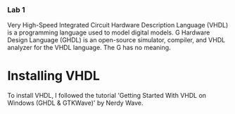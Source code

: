 ### Lab 1
Very High-Speed Integrated Circuit Hardware Description Language (VHDL) is a programming language used to model digital models.
G Hardware Design Language (GHDL) is an open-source simulator, compiler, and VHDL analyzer for the VHDL language. The G has no meaning.
# Installing VHDL
To install VHDL, I followed the tutorial 'Getting Started With VHDL on Windows (GHDL & GTKWave)' by Nerdy Wave.
